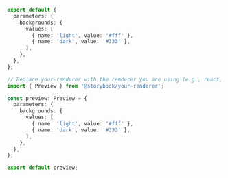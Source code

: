 ```ts filename=".storybook/preview.ts" renderer="common" language="js"
export default {
  parameters: {
    backgrounds: {
      values: [
        { name: 'light', value: '#fff' },
        { name: 'dark', value: '#333' },
      ],
    },
  },
};
```

```ts filename=".storybook/preview.ts" renderer="common" language="ts"
// Replace your-renderer with the renderer you are using (e.g., react, vue3)
import { Preview } from '@storybook/your-renderer';

const preview: Preview = {
  parameters: {
    backgrounds: {
      values: [
        { name: 'light', value: '#fff' },
        { name: 'dark', value: '#333' },
      ],
    },
  },
};

export default preview;
```

